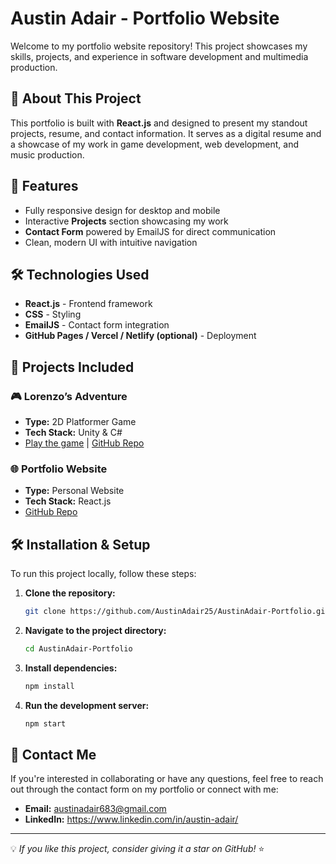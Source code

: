 # Austin Adair - Portfolio Website

Welcome to my portfolio website repository! This project showcases my skills, projects, and experience in software development and multimedia production.

## 🚀 About This Project
This portfolio is built with **React.js** and designed to present my standout projects, resume, and contact information. It serves as a digital resume and a showcase of my work in game development, web development, and music production.

## 🎨 Features
- Fully responsive design for desktop and mobile
- Interactive **Projects** section showcasing my work
- **Contact Form** powered by EmailJS for direct communication
- Clean, modern UI with intuitive navigation

## 🛠️ Technologies Used
- **React.js** - Frontend framework
- **CSS** - Styling
- **EmailJS** - Contact form integration
- **GitHub Pages / Vercel / Netlify (optional)** - Deployment

## 📂 Projects Included
### 🎮 Lorenzo’s Adventure
- **Type:** 2D Platformer Game
- **Tech Stack:** Unity & C#
- [Play the game](https://eometheous.itch.io/lorenzos-adventure) | [GitHub Repo](https://github.com/AustinAdair25)

### 🌐 Portfolio Website
- **Type:** Personal Website
- **Tech Stack:** React.js
- [GitHub Repo](https://github.com/AustinAdair25/portfolio-website)

## 🛠️ Installation & Setup
To run this project locally, follow these steps:

1. **Clone the repository:**
   ```sh
   git clone https://github.com/AustinAdair25/AustinAdair-Portfolio.git
   ```

2. **Navigate to the project directory:**
   ```sh
   cd AustinAdair-Portfolio
   ```

3. **Install dependencies:**
   ```sh
   npm install
   ```

4. **Run the development server:**
   ```sh
   npm start
   ```

## 📩 Contact Me
If you're interested in collaborating or have any questions, feel free to reach out through the contact form on my portfolio or connect with me:
- **Email:** austinadair683@gmail.com
- **LinkedIn:** https://www.linkedin.com/in/austin-adair/

---
💡 *If you like this project, consider giving it a star on GitHub!* ⭐
